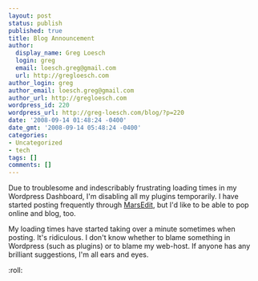 ```yaml
---
layout: post
status: publish
published: true
title: Blog Announcement
author:
  display_name: Greg Loesch
  login: greg
  email: loesch.greg@gmail.com
  url: http://gregloesch.com
author_login: greg
author_email: loesch.greg@gmail.com
author_url: http://gregloesch.com
wordpress_id: 220
wordpress_url: http://greg-loesch.com/blog/?p=220
date: '2008-09-14 01:48:24 -0400'
date_gmt: '2008-09-14 05:48:24 -0400'
categories:
- Uncategorized
- tech
tags: []
comments: []
---
```

<p>Due to troublesome and indescribably frustrating loading times in my Wordpress Dashboard, I'm disabling all my plugins temporarily. I have started posting frequently through <a title="MarsEdit" href="www.red-sweater.com/marsedit/" target="_blank">MarsEdit</a>, but I'd like to be able to pop online and blog, too.</p>
<p>My loading times have started taking over a minute sometimes when posting. It's ridiculous. I don't know whether to blame something in Wordpress (such as plugins) or to blame my web-host. If anyone has any brilliant suggestions, I'm all ears and eyes.</p>
<p>:roll:</p>
